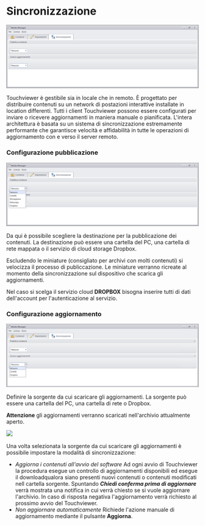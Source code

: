 # Sincronizzazione
![](/img/sync_empty_1.png)

Touchviewer è gestibile sia in locale che in remoto. È progettato per distribuire contenuti su un network di postazioni interattive installate in location differenti. Tutti i client Touchviewer possono essere configurati per inviare o ricevere aggiornamenti in maniera manuale o pianificata. L'intera architettura è basata su un sistema di sincronizzazione estremamente performante che garantisce velocità e affidabilità in tutte le operazioni di aggiornamento con e verso il server remoto.

### Configurazione pubblicazione
![](/img/sync_publish_open_2.png)

Da qui è possibile scegliere la destinazione per la pubblicazione dei contenuti. La destinazione può essere una cartella del PC, una cartella di rete mappata o il servizio di cloud storage Dropbox.

Escludendo le miniature (consigliato per archivi con molti contenuti) si velocizza il processo di publiccazione. Le miniature verranno ricreate al momento della sincronizzazione sul dispositivo che scarica gli aggiornamenti.

Nel caso si scelga il servizio cloud __DROPBOX__ bisogna inserire tutti di dati dell'account per l'autenticazione al servizio.


### Configurazione aggiornamento
![](/img/2.17/sync_update_open_6.png)

Definire la sorgente da cui scaricare gli aggiornamenti. La sorgente può essere una cartella del PC, una cartella di rete o Dropbox.

__Attenzione__ gli aggiornamenti verranno scaricati nell'archivio attualmente aperto.

![](/img/2.17/sync_update_folder_7.png)

Una volta selezionata la sorgente da cui scaricare gli aggiornamenti è possibile impostare la modalità di sincronizzazione:

* _Aggiorna i contenuti all'avvio del software_  Ad ogni avvio di Touchviewer la procedura esegue un controllo di aggiornamenti disponibili ed esegue il downloadqualora siano presenti nuovi contenuti o contenuti modificati nell cartella sorgente. Spuntando ___Chiedi conferma prima di aggiornare___ verrà mostrata una notifica in cui verrà chiesto se si vuole aggiornare l'archivio. In caso di risposta negativa l'aggiornamento verrà richiesto al prossimo avvio del Touchviewer.
* _Non aggiornare automaticamente_ Richiede l'azione manuale di aggiornamento mediante il pulsante __Aggiorna__.
